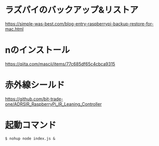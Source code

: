 # ラズパイのバックアップ&リストア
https://simple-was-best.com/blog-entry-raspberrypi-backup-restore-for-mac.html

# nのインストール
https://qiita.com/mascii/items/77c685df65c4cbca9315

# 赤外線シールド
https://github.com/bit-trade-one/ADRSIR_RaspberryPi_IR_Leaning_Controller

# 起動コマンド
```
$ nohup node index.js &
```
